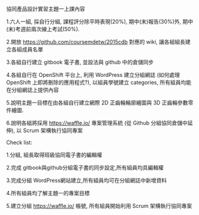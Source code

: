 協同產品設計實習主題一上課內容

1.六人一組, 採自行分組, 課程評分除平時表現(20%), 期中(末)報告(30%)外, 期中(末)考週前兩次線上考試(50%).

2.開放 https://github.com/coursemdetw/2015cdb 對應的 wiki, 讓各組組長建立各組成員名單

3.各組自行建立 gitbook 電子書, 並設法與 github 中的倉儲同步

4.各組自行在 OpenShift 平台上, 利用 WordPress 建立分組網誌 (如何處理 OpenShift 上即將刪除的應用程式?), 以組員學號建立 categories, 所有組員均能在分組網誌上提供內容

5.說明主題一目標在由各組自行建立網際 2D 正齒輪輪廓繪圖與 3D 正齒輪參數零件繪圖.

6.說明各組將採用 https://waffle.io/ 專案管理系統 (從 Github 分組協同倉儲中延伸), 以 Scrum 架構執行協同專案

Check list:

1.分組, 組長取得班級協同電子書的編輯權

2.完成 gitbook與github分組電子書的同步設定,所有組員均具編輯權

3.完成分組 WordPress網站建立,所有組員均可在分組網誌中新增資料

4.所有組員均了解主題一的專案目標

5.建立分組 https://waffle.io/ 帳號, 所有組員開始利用 Scrum 架構執行協同專案